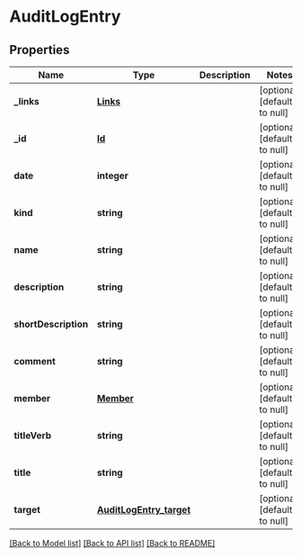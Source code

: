 # AuditLogEntry

## Properties
Name | Type | Description | Notes
------------ | ------------- | ------------- | -------------
**_links** | [**Links**](Links.md) |  | [optional] [default to null]
**_id** | [**Id**](Id.md) |  | [optional] [default to null]
**date** | **integer** |  | [optional] [default to null]
**kind** | **string** |  | [optional] [default to null]
**name** | **string** |  | [optional] [default to null]
**description** | **string** |  | [optional] [default to null]
**shortDescription** | **string** |  | [optional] [default to null]
**comment** | **string** |  | [optional] [default to null]
**member** | [**Member**](Member.md) |  | [optional] [default to null]
**titleVerb** | **string** |  | [optional] [default to null]
**title** | **string** |  | [optional] [default to null]
**target** | [**AuditLogEntry_target**](AuditLogEntry_target.md) |  | [optional] [default to null]

[[Back to Model list]](../README.md#documentation-for-models) [[Back to API list]](../README.md#documentation-for-api-endpoints) [[Back to README]](../README.md)


